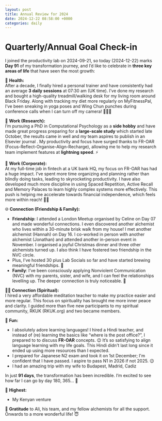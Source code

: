 ```yaml
---
layout: post
title: Annual Review for 2024
date: 2024-12-22 08:58:00 +0000
categories: daily
---
```


# Quarterly/Annual Goal Check-in

I joined the productivity lab on 2024-09-21, so today (2024-12-22) marks **Day 91** of my transformation journey, and I’d like to celebrate in **three key areas of life** that have seen the most growth:

💪 **Health:**  
After a decade, I finally hired a personal trainer and have consistently had an average **3 daily sessions** at 07:30 am (UK time). I’ve done my research and bought a high-quality treadmill/walking desk for my living room around Black Friday. Along with tracking my diet more regularly on MyFitnessPal, I’ve been sneaking in yoga poses and Wing Chun punches during conference calls when I can turn off my camera! 🧘‍♂️🥋

🧠 **Work (Research):**  
I’m pursuing a PhD in Computational Psychology as a **side hobby** and have made great progress preparing for a **large-scale study** which started late October, the results came in well and my team aspires to publish in an Elsevier journal . My productivity and focus have surged thanks to FR-OAR (Focus-Reflect-Organise-Align-Recharge), allowing me to help my research team implement features at **lightning speed**. ⚡

💼 **Work (Corporate):**  
At my full-time job in fintech at a UK bank HQ, my focus on FR-OAR has had a huge impact. I’ve spent more time organizing and planning rather than blindly doing tasks, leading to skyrocketing productivity. I have also developed much more discipline in using Spaced Repetition, Active Recall and Memory Palaces to learn highly complex systems more effectively. This push is helping me accelerate towards financial independence, which feels more within reach! 💸💼

🌐 **Connection (Friendship & Family):**

- **Friendship**: I attended a London Meetup organised by Celine on Day 07 and made wonderful connections. I even discovered another alchemist who lives within a 30-minute brisk walk from my house! I met another alchemist (Hannah) on Day 16. I co-worked in person with another alchemist (Jonathan) and attended another in-person event in November. I organised a joyful Christmas dinner and three other alchemists turned up. I also think I have fostered two friendship in the NVC circle.
- Plus, I’ve hosted 30 plus Lab Socials so far and have started brewing meaningful friendships. 🤝
- **Family**: I’ve been consciously applying Nonviolent Communication (NVC) with my parents, sister, and wife, and I can feel the relationships levelling up. The deeper connection is truly noticeable. 💖
 
🧘‍♂️ **Connection (Spiritual):**  
I hired a very affordable meditation teacher to make my practice easier and more regular. This focus on spirituality has brought me more inner peace and clarity. I guided more than five new participants to my spiritual community, RKUK (RKUK.org) and two became members. 

🎉 **Fun:**  
- I absolutely adore learning languages! I hired a Hindi teacher, and instead of (re) learning the basics like “where is the post office?”, I prepared to to discuss **FR-OAR** concepts. 😉 It’s so satisfying to align language learning with my life goals. This Hindi didn't last long since it ended up using more resources than I expected. 
- I prepared for Japanese N2 exam and took it on 1st December; I'm confident that I have passed. I aspire to pass N1 in 2026 if not 2025. 😉
- I had an amazing trip with my wife to Budapest, Madrid, Cadiz 

In just **91 days**, the transformation has been incredible. I’m excited to see how far I can go by day 180, 365… 🌟

🎉 **Highest:**  
- My Kenyan venture 

🙏 **Gratitude** to Ali, his team, and my fellow alchemists for all the support. Onwards to a more wonderful life! 😇